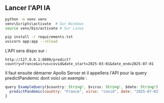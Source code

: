 ## **Lancer l'API IA**

```bash
python -m venv venv
venv\Scripts\activate  # Sur Windows
source venv/bin/activate # Sur Linux
```
```bash
pip install -r requirements.txt
uvicorn app:app --reload
```

L’API sera dispo sur :

```
http://127.0.0.1:8000/predict?country=France&virus=covid&date_start=2025-03-01&date_end=2025-07-01
```

Il faut ensuite démarrer Apollo Server et il appellera l'API pour la query predictPandemic dont voici un exemple :

```js
query ExampleQuery($country: String!, $virus: String!, $date: String!) {
  predictPandemic(country: "France", virus: "covid", date: "2025-07-01")
}
```